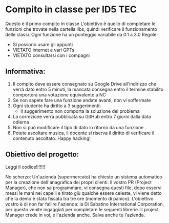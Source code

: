 # Compito in classe per ID5 TEC
Questo è il primo compito in classe
L'obiettivo è quello di completare le funzioni che trovate nella cartella
libs, quindi verificare il funzionamento delle classi.
Ogni funzione ha un punteggio variabile da 0.1 a 3.0
Regole:
 - Si possono usare gli appunti
 - VIETATO internet e vari GPTs
 - VIETATO consultarsi con i compagni

## Informativa:
1. Il compito deve essere consegnato su Google Drive all'indirizzo che verrà dato entro 5 minuti, la mancata consegna entro il termine stabilito comporterà una votazione equivalente a NC
2. Se non sapete fare una funzione andate avanti, non vi soffermate
3. Ogni studente ha diritto a 3 suggerimenti:
   - Il suggerimento non comporta la soluzione del problema
4. La correzione verrà pubblicata su GitHub entro 7 giorni dalla data odierna
5. Non si può modificare il tipo di dato in ritorno da una funzione
6. Potete ascoltare musica, il docente si riserva il diritto di verificare il contenuto ascoltato.
Happy hacking!


## Obiettivo del progetto:
Leggi il codice!!!!!!!

No scherzo:
Un'azienda (supermercato) ha chiesto un sistema automatico per la creazione dell'anagrafica dei propri clienti.
Il vostro PR (Project Manager), che non sa programmare, vi consegna questi file, dopo esservi messi le mani nei capelli e tirato giù qualche essere celeste, vi viene detto che la demo è stata fissata tra tre ore (momento di panico).
L'obiettivo vostro è di non far fallire l'azienda: la Di Sabatino International Corporation, per questo venite ingaggiati per completare le seguenti librerie.
Il project Manager crede in voi, e l'azienda anche.
Salva anche tu l'azienda.

